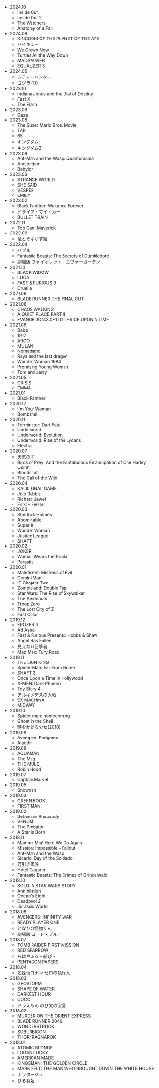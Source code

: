 * 2024.10
	* Inside Out
	* Inside Out 2
	* The Watchers
	* Anatomy of a Fall
* 2024.08
	* KINGDOM OF THE PLANET OF THE APE
	* ハイキュー
	* We Grown Now
	* Turtles All the Way Down
	* MADAM WEB
	* EQUALIZER 3
* 2024.05
	* シティーハンター
	* ゴジラ-1.0
* 2023.10
	* Indiana Jones and the Dial of Destiny
	* Fast X
	* The Flash
* 2023.09
	* Gaza
* 2023.08
	* The Super Mario Bros. Movie
	* TÁR
	* 65
	* キングダム
	* キングダム2
* 2023.06
	* Ant-Man and the Wasp: Quantumania
	* Amsterdam
	* Babylon
* 2023.03
	* STRANGE WORLD
	* SHE SAID
	* VESPER
	* EMILY
* 2023.02
	* Black Panther: Wakanda Forever
	* ドライブ・マイ・カー
	* BULLET TRAIN
* 2022.11
	* Top Gun: Maverick
* 2022.08
	* 竜とそばかす姫
* 2022.04
	* バブル
	* Fantastic Beasts: The Secrets of Dumbledore
	* 劇場版 ヴァイオレット・エヴァーガーデン
* 2021.10
	* BLACK WIDOW
	* LUCA
	* FAST & FURIOUS 9
	* Cruella
* 2021.09
	* BLADE RUNNER THE FINAL CUT
* 2021.08
	* CHAOS WALKING
	* A QUIET PLACE PART II
	* EVANGELION:3.0+1.01 THRICE UPON A TIME
* 2021.06
	* Babe
	* 1917
	* ARGO
	* MULAN
	* Nomadland
	* Raya and the last dragon
	* Wonder Woman 1984
	* Promising Young Woman
	* Tom and Jerry
* 2021.05
	* CRISIS
	* EMMA
* 2021.01
	* Black Panther
* 2020.12
	* I'm Your Woman
	* Bombshell
* 2020.11
	* Terminator: Dart Fate
	* Underworld
	* Underworld: Evolution
	* Underworld: Rise of the Lycans
	* Electra
* 2020.07
	* 天気の子
	* Birds of Prey: And the Fantabulous Emancipation of One Harley Quinn
	* Bloodshot
	* The Call of the Wild
* 2020.04
	* KAIJI: FINAL GAME
	* Jojo Rabbit
	* Richard Jewel
	* Ford v Ferrari
* 2020.03
	* Sherlock Holmes
	* Abominable
	* Super 8
	* Wonder Woman
	* Justice League
	* SHAFT
* 2020.02
	* JOKER
	* Woman Wears the Prada
	* Parasite
* 2020.01
	* Maleficent: Mistress of Evil
	* Gemini Man
	* IT Chapter Two
	* Zombieland: Double Tap
	* Star Wars: The Rise of Skywalker
	* The Aeronauts
	* Troop Zero
	* The Lost City of Z
	* Fast Color
* 2019.12
	* FROZEN II
	* Ad Astra
	* Fast & Furious Presents: Hobbs & Shaw
	* Angel Has Fallen
	* 見えない目撃者
	* Mad Max: Fury Road
* 2019.11
	* THE LION KING
	* Spider-Man: Far From Home
	* SHAFT 2
	* Once Upon a Time in Hollywood
	* X-MEN: Dark Phoenix
	* Toy Story 4
	* アルキメデスの大戦
	* EX MACHINA
	* MIDWAY
* 2019.10
	* Spider-man: homecoming
	* Ghost in the Shell
	* 時をかける少女(2010)
* 2019.09
	* Avengers: Endgame
	* Aladdin
* 2019.08
	* AQUAMAN
	* The Meg
	* THE MULE
	* Robin Hood
* 2019.07
	* Captain Marvel
* 2019.05
	* Snowden
* 2019.03
	* GREEN BOOK
	* FIRST MAN
* 2019.02
	* Behemian Rhapsody
	* VENOM
	* The Predator
	* A Star is Born
* 2018.11
	* Mamma Mia! Here We Go Again
	* Mission: Impossible – Fallout
	* Ant-Man and the Wasp
	* Sicario: Day of the Soldado
	* 万引き家族
	* Hotel Gagarin
	* Fantastic Beasts: The Crimes of Grindelwald
* 2018.10
	* SOLO: A STAR WARS STORY
	* Annihilation
	* Ocean's Eight
	* Deadpool 2
	* Jurassic World
* 2018.08
	* AVENGERS: INFINITY WAR
	* READY PLAYER ONE
	* となりの怪物くん
	* 劇場版 コード・ブルー
* 2018.07
	* TOMB RAIDER FIRST MISSION
	* RED SPARROW
	* ちはやふる - 結び -
	* PENTAGON PAPERS
* 2018.04
	* 名探偵コナン ゼロの執行人
* 2018.03
	* GEOSTORM
	* SHAPE OF WATER
	* DARKEST HOUR
	* COCO
	* ドラえもん のび太の宝島
* 2018.02
	* MURDER ON THE ORIENT EXPRESS
	* BLADE RUNNER 2049
	* WONDERSTRUCK
	* SUBURBICON
	* THOR: RAGNAROK
* 2018.01
	* ATOMIC BLONDE
	* LOGAN LUCKY
 	* AMERICAN MADE
 	* KINGSMAN: THE GOLDEN CIRCLE
 	* MARK FELT: THE MAN WHO BROUGHT DOWN THE WHITE HOUSE
	* ナラタージュ
	* ひるね姫
